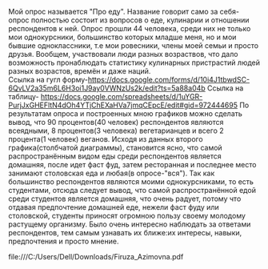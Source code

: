 Мой опрос называется "Про еду". Название говорит само за себя- опрос полностью состоит из вопросов о еде, кулинарии и отношении респондентов к ней. Опрос прошли 44 человека, среди них не только мои однокурсники, большинство которых младше меня, но и мои бывшие одноклассники, т.е мои ровесники, члены моей семьи и просто друзья. Вообщем, участвовали люди разных возраствов, что дало возможность пронаблюдать статистику кулинарных пристрастий людей разных возрастов, времён и даже наций.  
Ссылка на гугл форму-https://docs.google.com/forms/d/10i4J1tbwdSC-6QvLV2a35m6L6H3oi1J9ay0VWNzUs2k/edit?ts=5a88a04b
Ссылка на таблицу- https://docs.google.com/spreadsheets/d/1uYGR-PurjJxGHEFltN4dOh4YTjChEXaHVa7jmqCEpcE/edit#gid=972444695
По результатам опроса и построенных мною графиков можно сделать вывод, что 90 процентов(40 человек) респондентов являются всеядными, 8 процентов(3 человека) вегетарианцев и всего 2 процента(1 человек) веганов.
Исходя из данных второго графика(столбчатой диаграммы), становится ясно, что самой распространённым видом еды среди респондентов является домашняя, после идет фаст фуд, затем ресторанная и последнее место занимают столовская еда и любая(в опросе-"вся").
Так как большинство респондентов являются моими однокурсниками, то есть студентами, отсюда следует вывод, что самой распространённой едой среди студентов является домашняя, что очень радует, потому что отдавая предпочтение домашней еде, нежели фаст фуду или столовской, студенты приносят огромною пользу своему молодому растущему организму.
Было очень интересно наблюдать за ответами респондентов, тем самым узнавать их ближе:их интересы, навыки, предпочтения и просто мнение.

file:///C:/Users/Dell/Downloads/Firuza_Azimovna.pdf
